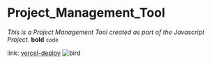 # Project_Management_Tool
_This is a Project Management Tool created as part of the Javascript Project._
__bold__
```code```



link: [vercel-deploy](http://127.0.0.1:5500/index.html)
![bird](https://wonderfulengineering.com/wp-content/uploads/2014/10/image-wallpaper-15.jpg)
